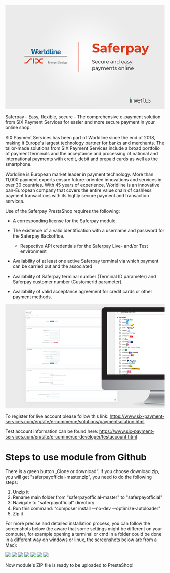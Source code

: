 <p align="center">
    <a href="https://www.six-payment-services.com" target="_blank">
        <img src="./views/img/readme/01.png" />
    </a>
</p>

Saferpay - Easy, flexible, secure - The comprehensive e-payment solution from SIX Payment Services for easier and more secure payment in your online shop.

SIX Payment Services has been part of Worldline since the end of 2018, making it Europe's largest technology partner for banks and merchants. The tailor-made solutions from SIX Payment Services include a broad portfolio of payment terminals and the acceptance and processing of national and international payments with credit, debit and prepaid cards as well as the smartphone.

Worldline is European market leader in payment technology. More than 11,000 payment experts ensure future-oriented innovations and services in over 30 countries. With 45 years of experience, Worldline is an innovative pan-European company that covers the entire value chain of cashless payment transactions with its highly secure payment and transaction services.

Use of the Saferpay PrestaShop requires the following:

- A corresponding license for the Saferpay module.

- The existence of a valid identification with a username and password for the Saferpay Backoffice.
    - Respective API credentials for the Saferpay Live- and/or Test environment
    
- Availability of at least one active Saferpay terminal via which payment can be carried out and the associated
    
- Availability of Saferpay terminal number (Terminal ID parameter) and Saferpay customer number (CustomerId parameter).

- Availability of valid acceptance agreement for credit cards or other payment methods.

<p align="center">
    <a href="https://www.six-payment-services.com" target="_blank">
        <img src="./views/img/readme/02.png" />
    </a>
</p>

To register for live account please follow this link: https://www.six-payment-services.com/en/site/e-commerce/solutions/paymentsolution.html 

Test account information can be found here: https://www.six-payment-services.com/en/site/e-commerce-developer/testaccount.html

<h1>Steps to use module from Github</h1>
There is a green button „Clone or download“. If you choose download zip, you will get "saferpayofficial-master.zip", you need to do the following steps:

1)    Unzip it
2)    Rename main folder from "saferpayofficial-master" to "saferpayofficial"
3)    Navigate to "saferpayofficial" directory
4)    Run this command: "composer install --no-dev --optimize-autoloader"
5)    Zip it


For more precise and detailed installation process, you can follow the screenshots below (be aware that some settings might be different on your computer, for example opening a terminal or cmd in a folder could be done in a different way on windows or linux, the screenshots below are from a Mac):

<img src="https://github.com/Invertus/saferpayofficial/tree/master/views/img/Step1">
<img src="https://github.com/Invertus/saferpayofficial/tree/master/views/img/Step2">
<img src="https://github.com/Invertus/saferpayofficial/tree/master/views/img/Step3">
<img src="https://github.com/Invertus/saferpayofficial/tree/master/views/img/Step4">
<img src="https://github.com/Invertus/saferpayofficial/tree/master/views/img/Step5">
<img src="https://github.com/Invertus/saferpayofficial/tree/master/views/img/Step6">
<img src="https://github.com/Invertus/saferpayofficial/tree/master/views/img/Step7">



Now module's ZIP file is ready to be uploaded to PrestaShop!
